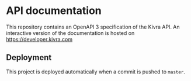 # API documentation

This repository contains an OpenAPI 3 specification of the Kivra API.
An interactive version of the documentation is hosted on https://developer.kivra.com

## Deployment

This project is deployed automatically when a commit is pushed to `master`.
